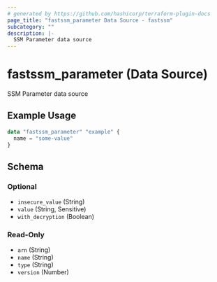 ```yaml
---
# generated by https://github.com/hashicorp/terraform-plugin-docs
page_title: "fastssm_parameter Data Source - fastssm"
subcategory: ""
description: |-
  SSM Parameter data source
---
```


# fastssm_parameter (Data Source)

SSM Parameter data source

## Example Usage

```terraform
data "fastssm_parameter" "example" {
  name = "some-value"
}
```

<!-- schema generated by tfplugindocs -->
## Schema

### Optional

- `insecure_value` (String)
- `value` (String, Sensitive)
- `with_decryption` (Boolean)

### Read-Only

- `arn` (String)
- `name` (String)
- `type` (String)
- `version` (Number)
